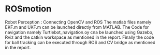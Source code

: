 # ROSmotion
Robot Perception : Connecting OpenCV and ROS
 The matlab files namely EKF.m and UKF.m can be launched directly from MATLAB.
 The Code for navigation namely Turtlebot_navigation.oy cna be launched using Gazebo, Rviz and the catkin workspace as mentioned in the report.
 Finally the code for ball tracking can be executed through ROS and CV bridge as mentioned in the report.
